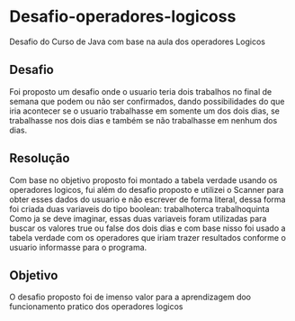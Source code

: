 # Desafio-operadores-logicoss
Desafio do Curso de Java com base na aula dos operadores Logicos

<h2>Desafio</h2>
<p>Foi proposto um desafio onde o usuario teria dois trabalhos no final de semana que podem ou não ser confirmados, dando possibilidades do que iria acontecer se o usuario trabalhasse em somente um dos dois dias, se trabalhasse nos dois dias e também se não trabalhasse em nenhum dos dias.</p>

<h2>Resolução</h2>
Com base no objetivo proposto foi montado a tabela verdade usando os operadores logicos, fui além do desafio proposto e utilizei o Scanner para obter esses dados do usuario e não escrever de forma literal, dessa forma foi criada duas variaveis do tipo boolean:
trabalhoterca
trabalhoquinta
Como ja se deve imaginar, essas duas variaveis foram utilizadas para buscar os valores true ou false dos dois dias e com base nisso foi usado a tabela verdade com os operadores que iriam trazer resultados conforme o usuario informasse para o programa.

<h2>Objetivo</h2>
<p>O desafio proposto foi de imenso valor para a aprendizagem doo funcionamento pratico dos operadores logicos</p>
